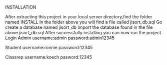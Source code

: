 INSTALLATION

After extracting this project in your local server directory,find the folder named INSTALL
In the folder above you will find a file called jisort_db.sql
Go create a database named jisort_db
Import the database found in the file above jisort_db.sql
After successfully installing you can now run the project
Login
Admin
username:admin
password:admin12345

Student
username:ronnie
password:12345

Classrep
username:koech
pasword:12345